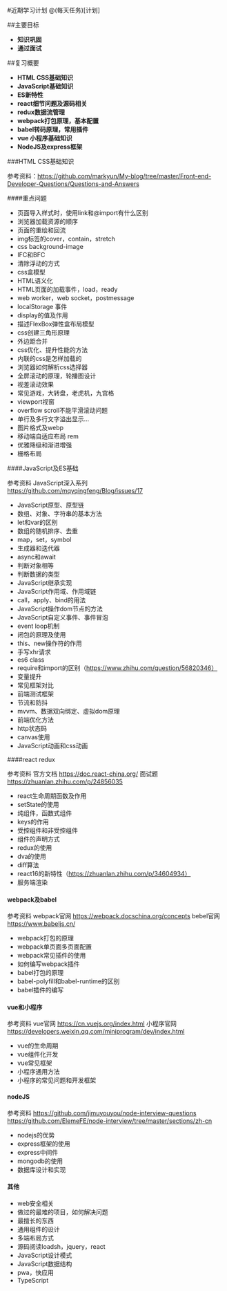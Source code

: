 
#近期学习计划
@(每天任务)[计划]

##主要目标

- **知识巩固**
- **通过面试**


##复习概要

- **HTML CSS基础知识**
- **JavaScript基础知识**
- **ES新特性**
- **react细节问题及源码相关**
- **redux数据流管理**
- **webpack打包原理，基本配置**
- **babel转码原理，常用插件**
- **vue 小程序基础知识**
- **NodeJS及express框架**

###HTML CSS基础知识

参考资料：https://github.com/markyun/My-blog/tree/master/Front-end-Developer-Questions/Questions-and-Answers

####重点问题

- 页面导入样式时，使用link和@import有什么区别
- 浏览器加载资源的顺序
- 页面的重绘和回流
- img标签的cover，contain，stretch
- css background-image
- IFC和BFC
- 清除浮动的方式
- css盒模型
- HTML语义化
- HTML页面的加载事件，load，ready
- web worker，web socket，postmessage
- localStorage 事件
- display的值及作用
- 描述FlexBox弹性盒布局模型
- css创建三角形原理
- 外边距合并
- css优化、提升性能的方法
- 内联的css是怎样加载的
- 浏览器如何解析css选择器
- 全屏滚动的原理，轮播图设计
- 视差滚动效果
- 常见游戏，大转盘，老虎机，九宫格
- viewport视窗
- overflow scroll不能平滑滚动问题
- 单行及多行文字溢出显示...
- 图片格式及webp
- 移动端自适应布局 rem
- 优雅降级和渐进增强
- 栅格布局

####JavaScript及ES基础

参考资料 
	JavaScript深入系列	https://github.com/mqyqingfeng/Blog/issues/17
	
- JavaScript原型、原型链
- 数组、对象、字符串的基本方法
- let和var的区别
- 数组的随机排序、去重
- map，set，symbol
- 生成器和迭代器
- async和await
- 判断对象相等
- 判断数据的类型
- JavaScript继承实现
- JavaScript作用域、作用域链
- call，apply、bind的用法
- JavaScript操作dom节点的方法
- JavaScript自定义事件、事件冒泡
- event loop机制
- 闭包的原理及使用
- this、new操作符的作用
- 手写xhr请求
- es6 class
- require和import的区别（https://www.zhihu.com/question/56820346）
- 变量提升
- 常见框架对比
- 前端测试框架
- 节流和防抖
- mvvm、数据双向绑定、虚拟dom原理
- 前端优化方法
- http状态码
- canvas使用
- JavaScript动画和css动画

####react redux

参考资料
官方文档 https://doc.react-china.org/
面试题 https://zhuanlan.zhihu.com/p/24856035

- react生命周期函数及作用
- setState的使用
- 纯组件，函数式组件
- keys的作用
- 受控组件和非受控组件
- 组件的声明方式
- redux的使用
- dva的使用
- diff算法
- react16的新特性（https://zhuanlan.zhihu.com/p/34604934）
- 服务端渲染

#### webpack及babel

参考资料
webpack官网 https://webpack.docschina.org/concepts
bebel官网 https://www.babeljs.cn/

- webpack打包的原理
- webpack单页面多页面配置
- webpack常见插件的使用
- 如何编写webpack插件
- babel打包的原理
- babel-polyfill和babel-runtime的区别
- babel插件的编写

#### vue和小程序

参考资料
vue官网 https://cn.vuejs.org/index.html
小程序官网 https://developers.weixin.qq.com/miniprogram/dev/index.html

- vue的生命周期
- vue组件化开发
- vue常见框架
- 小程序通用方法 
- 小程序的常见问题和开发框架


#### nodeJS

参考资料
https://github.com/jimuyouyou/node-interview-questions
https://github.com/ElemeFE/node-interview/tree/master/sections/zh-cn

- nodejs的优势
- express框架的使用
- express中间件
- mongodb的使用
- 数据库设计和实现


#### 其他

- web安全相关
- 做过的最难的项目，如何解决问题
- 最擅长的东西
- 通用组件的设计
- 多端布局方式
- 源码阅读loadsh，jquery，react
- JavaScript设计模式
- JavaScript数据结构
- pwa，快应用
- TypeScript
